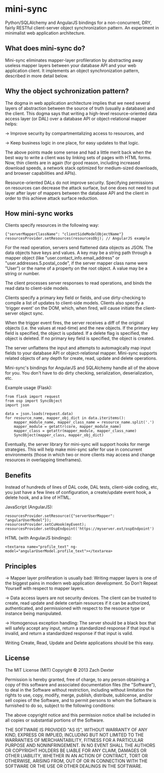 mini-sync
===================

Python/SQLAlchemy and AngularJS bindings for a non-concurrent, DRY, fairly RESTful client-server object synchronization pattern. An experiment in minimalist web application architecture.

What does mini-sync do?
-----------

Mini-sync eliminates mapper-layer profileration by abstracting away useless mapper layers between your database API and your web application client. It implements an object synchronization pattern, described in more detail below.

Why the object sychronization pattern?
-----------
The dogma in web application architecture implies that we need several layers of abstraction between the source of truth (usually a database) and the client. This dogma says that writing a high-level resource-oriented data access layer (or DAL) over a database API or object-relational mapper helps:

-> Improve security by compartmentalizing access to resources, and

-> Keep business logic in one place, for easy updates to that logic.

The above points made some sense and had a little merit back when the best way to write a client was by linking sets of pages with HTML forms. Now, thin clients are in again (for good reason, including increased download speeds, a network stack optimized for medium-sized downloads, and browser capabilities and APIs).

Resource-oriented DALs do not improve security. Specifying permissions on resources can decrease the attack surface, but one does not need to put layer after layer of mappers between the database API and the client in order to this achieve attack surface reduction.

How mini-sync works
------------

Clients specify resources in the following way:

	{"serverMapperClassName": "clientSideModelObjectName"}
	resourcesProvider.setResources(resourcesObj); // AngularJS example
	
For the read operation, servers send flattened data objects as JSON. The data objects have keys and values. A key may be a string path through a mapper object (like "user.contact_info.email_address" or "user.addresses.5.postal_code", if the server mapper class name were "User") or the name of a property on the root object. A value may be a string or number.

The client processes server responses to read operations, and binds the read data to client-side models.

Clients specify a primary key field or fields, and use dirty-checking to compile a list of updates to client-side models. Clients also specify a 'trigger event' on the DOM, which, when fired, will cause initiate the client-server object sync.

When the trigger event fires, the server receives a diff of the original objects (i.e. the values at read-time) and the new objects. If the primary key field is specified, the object is updated. If a delete flag is specified, the object is deleted. If no primary key field is specified, the object is created.

The server unflattens the input and attempts to automagically map input fields to your database API or object-relational mapper. Mini-sync supports related objects of any depth for create, read, update and delete operations.

Mini-sync's bindings for AngularJS and SQLAlchemy handle all of the above for you. You don't have to do dirty checking, serialization, deserialization, etc.

Example usage (Flask):

	from flask import request
	from osp import SyncObject
	import json
	
	data = json.loads(request.data)
	for resource_name, mapper_obj_dict in data.iteritems():
		mapper_module_name, mapper_class_name = resource_name.split('.')
 		mapper_module = getattr(core, mapper_module_name)
		mapper_class = getattr(mapper_module, mapper_class_name)
		SyncObject(mapper_class, mapper_obj_dict)

Eventually, the server library for mini-sync will support hooks for merge strategies. This will help make mini-sync  safer for use in concurrent environments (those in which two or more clients may access and change resources in overlapping timeframes).

Benefits
------------
Instead of hundreds of lines of DAL code, DAL tests, client-side coding, etc, you just have a few lines of configuration, a create/update event hook, a delete hook, and a line of HTML.

JavaScript (AngularJS):

	resourcesProvider.setResource({"serverUserMapper": "angularUserModel"});
	resourcesProvider.setCuHook(myEvent);
	resourcesProvider.setOspEndpoint('https://myserver.ext/ospEndpoint')
	
HTML (with AngularJS bindings):

	<textarea name="profile_text" ng-model="angularUserModel.profile_text"></textarea>
	

Principles
------------

-> Mapper layer proliferation is usually bad: Writing mapper layers is one of the biggest pains in modern web application development. So Don't Repeat Yourself with respect to mapper layers.

-> Data access layers are not security devices. The client can be trusted to create, read update and delete certain resources if it can be authorized, authenticated, and permissioned with respect to the resource type or instance being manipulated.

-> Homogenous exception handling: The server should be a black box that will safely accept any input, return a standardized response if that input is invalid, and return a standardized response if that input is valid.

Writing Create, Read, Update and Delete applications should be this easy.

License
------------

The MIT License (MIT)
Copyright &copy; 2013 Zach Dexter

Permission is hereby granted, free of charge, to any person obtaining a copy of this software and associated documentation files (the "Software"), to deal in the Software without restriction, including without limitation the rights to use, copy, modify, merge, publish, distribute, sublicense, and/or sell copies of the Software, and to permit persons to whom the Software is furnished to do so, subject to the following conditions:

The above copyright notice and this permission notice shall be included in all copies or substantial portions of the Software.

THE SOFTWARE IS PROVIDED "AS IS", WITHOUT WARRANTY OF ANY KIND, EXPRESS OR IMPLIED, INCLUDING BUT NOT LIMITED TO THE WARRANTIES OF MERCHANTABILITY, FITNESS FOR A PARTICULAR PURPOSE AND NONINFRINGEMENT. IN NO EVENT SHALL THE AUTHORS OR COPYRIGHT HOLDERS BE LIABLE FOR ANY CLAIM, DAMAGES OR OTHER LIABILITY, WHETHER IN AN ACTION OF CONTRACT, TORT OR OTHERWISE, ARISING FROM, OUT OF OR IN CONNECTION WITH THE SOFTWARE OR THE USE OR OTHER DEALINGS IN THE SOFTWARE.
